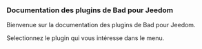 ### Documentation des plugins de Bad pour Jeedom

Bienvenue sur la documentation des plugins de Bad pour Jeedom.

Selectionnez le plugin qui vous intéresse dans le menu.
